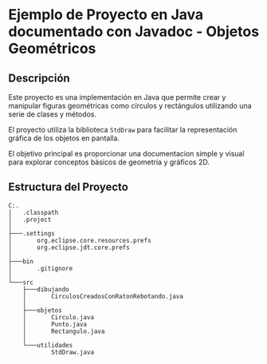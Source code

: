 # Ejemplo de Proyecto en Java documentado con Javadoc - Objetos Geométricos

## Descripción
Este proyecto es una implementación en Java que permite crear y manipular figuras geométricas como círculos y rectángulos utilizando una serie de clases y métodos.   
  
El proyecto utiliza la biblioteca `StdDraw` para facilitar la representación gráfica de los objetos en pantalla.  
  
El objetivo principal es proporcionar una documentacion simple y visual para explorar conceptos básicos de geometría y gráficos 2D.
  
## Estructura del Proyecto

```plaintext
C:.
│   .classpath
│   .project
│   
├───.settings
│       org.eclipse.core.resources.prefs
│       org.eclipse.jdt.core.prefs
│
├───bin
│       .gitignore
│
└───src
    ├───dibujando
    │       CirculosCreadosConRatonRebotando.java
    │
    ├───objetos
    │       Circulo.java
    │       Punto.java
    │       Rectangulo.java
    │
    └───utilidades
            StdDraw.java

